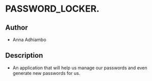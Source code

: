 # PASSWORD_LOCKER.

## Author
* Anna Adhiambo

## Description
* An application that will help us manage our passwords and even generate new passwords for us.
